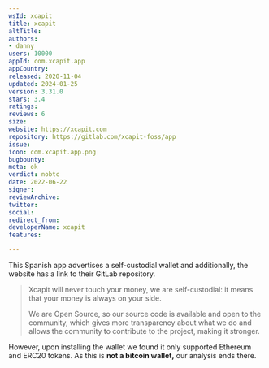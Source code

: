 ```yaml
---
wsId: xcapit
title: xcapit
altTitle: 
authors:
- danny
users: 10000
appId: com.xcapit.app
appCountry: 
released: 2020-11-04
updated: 2024-01-25
version: 3.31.0
stars: 3.4
ratings: 
reviews: 6
size: 
website: https://xcapit.com
repository: https://gitlab.com/xcapit-foss/app
issue: 
icon: com.xcapit.app.png
bugbounty: 
meta: ok
verdict: nobtc
date: 2022-06-22
signer: 
reviewArchive: 
twitter: 
social: 
redirect_from: 
developerName: xcapit
features: 

---
```


This Spanish app advertises a self-custodial wallet and additionally, the website has a link to their GitLab repository.

> Xcapit will never touch your money, we are self-custodial: it means that your money is always on your side.
>
> We are Open Source, so our source code is available and open to the community, which gives more transparency about what we do and allows the community to contribute to the project, making it stronger.


However, upon installing the wallet we found it only supported Ethereum and ERC20 tokens. As this is **not a bitcoin wallet,** our analysis ends there.